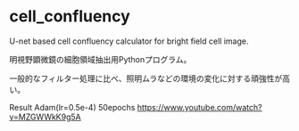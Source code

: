 # cell_confluency
U-net based cell confluency calculator for bright field cell image.

明視野顕微鏡の細胞領域抽出用Pythonプログラム。

一般的なフィルター処理に比べ、照明ムラなどの環境の変化に対する頑強性が高い。

Result
Adam(lr=0.5e-4) 50epochs
https://www.youtube.com/watch?v=MZGWWkK9g5A

